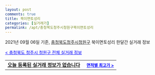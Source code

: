 ```yaml
---
layout: post
comments: true
title: 북이면토성리
categories: [실거래가]
permalink: /apt/충청북도청주시청원구북이면토성리
---
```


2021년 09월 06일 기준, <a href="/apt/충청북도청주시청원구">충청북도청주시청원구</a> 북이면토성리 한달간 실거래 정보

<a style="color: blue;" href="/apt/충청북도청주시청원구">< 충청북도 청주시 청원구 전체 실거래 정보</a>
<!---- start ---->
<table>
  <tr>
    <td colspan="4" style="font-weight: bold;"><a href="/apt/충청북도청주시청원구북이면토성리{name_without_space}">오늘 등록된 실거래 정보가 없습니다</a> &nbsp;&nbsp;&nbsp; <a style="color: blue; font-size: smaller;" href="/apt/충청북도청주시청원구북이면토성리{name_without_space}">면적별 최고가 ></a></td>
  </tr>
    
</table>
<!---- end ---->
    